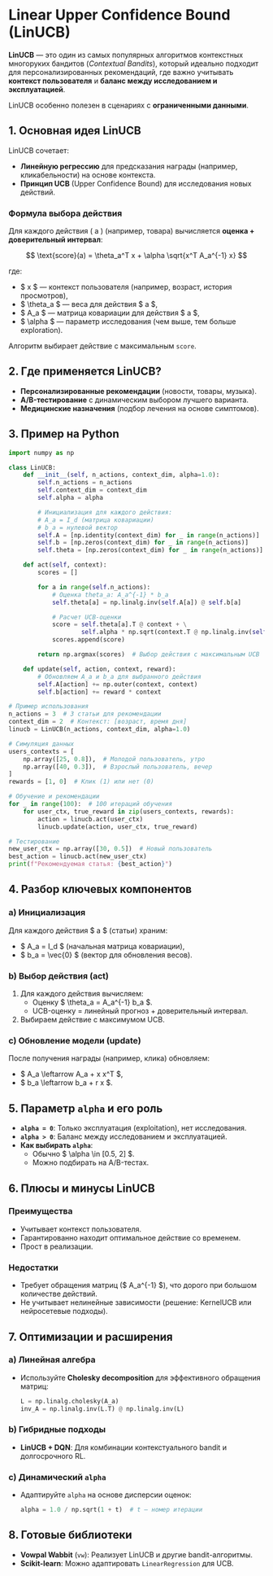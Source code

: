 # Linear Upper Confidence Bound (LinUCB)

**LinUCB** — это один из самых популярных алгоритмов контекстных многоруких бандитов (_Contextual Bandits_), который идеально подходит для персонализированных рекомендаций, где важно учитывать **контекст пользователя** и **баланс между исследованием и эксплуатацией**.

LinUCB особенно полезен в сценариях с **ограниченными данными**.

## 1. Основная идея LinUCB

LinUCB сочетает:

- **Линейную регрессию** для предсказания награды (например, кликабельности) на основе контекста.
- **Принцип UCB** (Upper Confidence Bound) для исследования новых действий.

### Формула выбора действия

Для каждого действия \( a \) (например, товара) вычисляется **оценка + доверительный интервал**:

$$
\text{score}(a) = \theta_a^T x + \alpha \sqrt{x^T A_a^{-1} x}
$$

где:

- $ x $ — контекст пользователя (например, возраст, история просмотров),
- $ \theta_a $ — веса для действия $ a $,
- $ A_a $ — матрица ковариации для действия $ a $,
- $ \alpha $ — параметр исследования (чем выше, тем больше exploration).

Алгоритм выбирает действие с максимальным `score`.

## 2. Где применяется LinUCB?

- **Персонализированные рекомендации** (новости, товары, музыка).
- **A/B-тестирование** с динамическим выбором лучшего варианта.
- **Медицинские назначения** (подбор лечения на основе симптомов).

## 3. Пример на Python

```python
import numpy as np

class LinUCB:
    def __init__(self, n_actions, context_dim, alpha=1.0):
        self.n_actions = n_actions
        self.context_dim = context_dim
        self.alpha = alpha

        # Инициализация для каждого действия:
        # A_a = I_d (матрица ковариации)
        # b_a = нулевой вектор
        self.A = [np.identity(context_dim) for _ in range(n_actions)]
        self.b = [np.zeros(context_dim) for _ in range(n_actions)]
        self.theta = [np.zeros(context_dim) for _ in range(n_actions)]

    def act(self, context):
        scores = []

        for a in range(self.n_actions):
            # Оценка theta_a: A_a^{-1} * b_a
            self.theta[a] = np.linalg.inv(self.A[a]) @ self.b[a]

            # Расчет UCB-оценки
            score = self.theta[a].T @ context + \
                    self.alpha * np.sqrt(context.T @ np.linalg.inv(self.A[a]) @ context)
            scores.append(score)

        return np.argmax(scores)  # Выбор действия с максимальным UCB

    def update(self, action, context, reward):
        # Обновляем A_a и b_a для выбранного действия
        self.A[action] += np.outer(context, context)
        self.b[action] += reward * context

# Пример использования
n_actions = 3  # 3 статьи для рекомендации
context_dim = 2  # Контекст: [возраст, время дня]
linucb = LinUCB(n_actions, context_dim, alpha=1.0)

# Симуляция данных
users_contexts = [
    np.array([25, 0.8]),  # Молодой пользователь, утро
    np.array([40, 0.3]),  # Взрослый пользователь, вечер
]
rewards = [1, 0]  # Клик (1) или нет (0)

# Обучение и рекомендации
for _ in range(100):  # 100 итераций обучения
    for user_ctx, true_reward in zip(users_contexts, rewards):
        action = linucb.act(user_ctx)
        linucb.update(action, user_ctx, true_reward)

# Тестирование
new_user_ctx = np.array([30, 0.5])  # Новый пользователь
best_action = linucb.act(new_user_ctx)
print(f"Рекомендуемая статья: {best_action}")
```

## 4. Разбор ключевых компонентов

### a) Инициализация

Для каждого действия $ a $ (статьи) храним:

- $ A_a = I_d $ (начальная матрица ковариации),
- $ b_a = \vec{0} $ (вектор для обновления весов).

### b) Выбор действия (act)

1. Для каждого действия вычисляем:
   - Оценку $ \theta_a = A_a^{-1} b_a $.
   - UCB-оценку = линейный прогноз + доверительный интервал.
2. Выбираем действие с максимумом UCB.

### c) Обновление модели (update)

После получения награды (например, клика) обновляем:

- $ A_a \leftarrow A_a + x x^T $,
- $ b_a \leftarrow b_a + r x $.

## 5. Параметр `alpha` и его роль

- **`alpha = 0`**: Только эксплуатация (exploitation), нет исследования.
- **`alpha > 0`**: Баланс между исследованием и эксплуатацией.
- **Как выбирать `alpha`**:
  - Обычно $ \alpha \in [0.5, 2] $.
  - Можно подбирать на A/B-тестах.

## 6. Плюсы и минусы LinUCB

### Преимущества

- Учитывает контекст пользователя.
- Гарантированно находит оптимальное действие со временем.
- Прост в реализации.

### Недостатки

- Требует обращения матриц ($ A_a^{-1} $), что дорого при большом количестве действий.
- Не учитывает нелинейные зависимости (решение: KernelUCB или нейросетевые подходы).

## 7. Оптимизации и расширения

### a) Линейная алгебра

- Используйте **Cholesky decomposition** для эффективного обращения матриц:
  ```python
  L = np.linalg.cholesky(A_a)
  inv_A = np.linalg.inv(L.T) @ np.linalg.inv(L)
  ```

### b) Гибридные подходы

- **LinUCB + DQN**: Для комбинации контекстуального bandit и долгосрочного RL.

### c) Динамический `alpha`

- Адаптируйте `alpha` на основе дисперсии оценок:
  ```python
  alpha = 1.0 / np.sqrt(1 + t)  # t — номер итерации
  ```

## **8. Готовые библиотеки**

- **Vowpal Wabbit** (`vw`): Реализует LinUCB и другие bandit-алгоритмы.
- **Scikit-learn**: Можно адаптировать `LinearRegression` для UCB.
